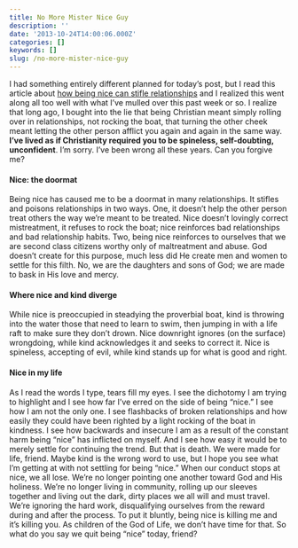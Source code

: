 ```yaml
---
title: No More Mister Nice Guy
description: ''
date: '2013-10-24T14:00:06.000Z'
categories: []
keywords: []
slug: /no-more-mister-nice-guy
---
```

I had something entirely different planned for today’s post, but I read this article about [how being nice can stifle relationships](http://storylineblog.com/2013/10/23/why-i-quit-being-nice/) and I realized this went along all too well with what I’ve mulled over this past week or so. I realize that long ago, I bought into the lie that being Christian meant simply rolling over in relationships, not rocking the boat, that turning the other cheek meant letting the other person afflict you again and again in the same way. **I’ve lived as if Christianity required you to be spineless, self-doubting, unconfident**. I’m sorry. I’ve been wrong all these years. Can you forgive me?
#### Nice: the doormat
Being nice has caused me to be a doormat in many relationships. It stifles and poisons relationships in two ways. One, it doesn’t help the other person treat others the way we’re meant to be treated. Nice doesn’t lovingly correct mistreatment, it refuses to rock the boat; nice reinforces bad relationships and bad relationship habits. Two, being nice reinforces to ourselves that we are second class citizens worthy only of maltreatment and abuse. God doesn’t create for this purpose, much less did He create men and women to settle for this filth. No, we are the daughters and sons of God; we are made to bask in His love and mercy.
#### Where nice and kind diverge
While nice is preoccupied in steadying the proverbial boat, kind is throwing into the water those that need to learn to swim, then jumping in with a life raft to make sure they don’t drown. Nice downright ignores (on the surface) wrongdoing, while kind acknowledges it and seeks to correct it. Nice is spineless, accepting of evil, while kind stands up for what is good and right.
#### Nice in my life
As I read the words I type, tears fill my eyes. I see the dichotomy I am trying to highlight and I see how far I’ve erred on the side of being “nice.” I see how I am not the only one. I see flashbacks of broken relationships and how easily they could have been righted by a light rocking of the boat in kindness. I see how backwards and insecure I am as a result of the constant harm being “nice” has inflicted on myself. And I see how easy it would be to merely settle for continuing the trend. But that is death. We were made for life, friend.
Maybe kind is the wrong word to use, but I hope you see what I’m getting at with not settling for being “nice.” When our conduct stops at nice, we all lose. We’re no longer pointing one another toward God and His holiness. We’re no longer living in community, rolling up our sleeves together and living out the dark, dirty places we all will and must travel. We’re ignoring the hard work, disqualifying ourselves from the reward during and after the process. To put it bluntly, being nice is killing me and it’s killing you. As children of the God of Life, we don’t have time for that. So what do you say we quit being “nice” today, friend?
